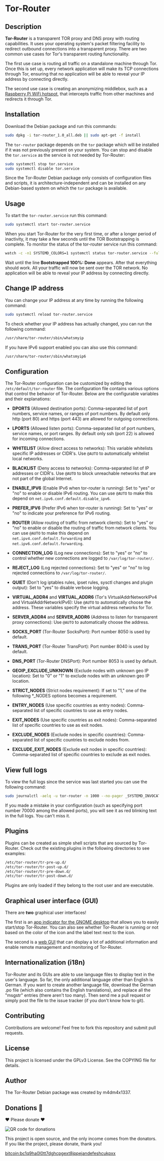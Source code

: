 # Tor-Router

## Description

**Tor-Router** is a transparent TOR proxy and DNS proxy with routing capabilities. It uses your operating system's packet filtering facility to redirect outbound connections into a transparent proxy. There are two common use cases for Tor's transparent routing functionality.

The first use case is routing all traffic on a standalone machine through Tor. Once this is set up, every network application will make its TCP connections through Tor, ensuring that no application will be able to reveal your IP address by connecting directly.

The second use case is creating an anonymizing middlebox, such as a [Raspberry Pi WiFi hotspot](https://github.com/m4dm4x1337/torified-wifi-hotspot), that intercepts traffic from other machines and redirects it through Tor.

## Installation

Download the Debian package and run this commands:

```bash
sudo dpkg -i tor-router_1.0_all.deb || sudo apt-get -f install
```

The `tor-router` package depends on the `tor` package which will be installed if it was not previously present on your system. You can stop and disable the `tor.service` as the service is not needed by Tor-Router:

```bash
sudo systemctl stop tor.service
sudo systemctl disable tor.service
```

Since the Tor-Router Debian package only consists of configuration files and scripts, it is architecture-independent and can be installed on any Debian-based system on which the `tor` package is available.

## Usage

To start the `tor-router.service` run this command:

```bash
sudo systemctl start tor-router.service
```

When you start Tor-Router for the very first time, or after a longer period of inactivity, it may take a few seconds until the TOR Bootstrapping is complete. To monitor the status of the tor-router service run this command:

```bash
watch -c -n1 SYSTEMD_COLORS=1 systemctl status tor-router.service --full --lines=10 --no-pager
```

Wait until the line **Bootstrapped 100%: Done** appears. After that everything should work. All your traffic will now be sent over the TOR network. No application will be able to reveal your IP address by connecting directly.


## Change IP address

You can change your IP address at any time by running the following command:

```bash
sudo systemctl reload tor-router.service
```

To check whether your IP address has actually changed, you can run the following command:

```bash
/usr/share/tor-router/sbin/whatsmyip
```

If you have IPv6 support enabled you can also use this command:

```bash
/usr/share/tor-router/sbin/whatsmyip6
```


## Configuration

The Tor-Router configuration can be customized by editing the `/etc/default/tor-router` file. The configuration file contains various options that control the behavior of Tor-Router. Below are the configurable variables and their explanations:

- **DPORTS** (Allowed destination ports): Comma-separated list of port numbers, service names, or ranges of port numbers. By default only http (port 80) and https (port 443) are allowed for outgoing connections.

- **LPORTS** (Allowed listen ports): Comma-separated list of port numbers, service names, or port ranges. By default only ssh (port 22) is allowed for incoming connections.

- **WHITELIST** (Allow direct access to networks): This variable whitelists specific IP addresses or CIDR's. Use `@AUTO` to automatically whitelist local networks.

- **BLACKLIST** (Deny access to networks): Comma-separated list of IP addresses or CIDR's. Use `@AUTO` to block unreachable networks that are not part of the global Internet.

- **ENABLE_IPV6** (Enable IPv6 when tor-router is running): Set to "yes" or "no" to enable or disable IPv6 routing. You can use `@AUTO` to make this depend on `net.ipv6.conf.default.disable_ipv6`.

- **PREFER_IPV6** (Prefer IPv6 when tor-router is running): Set to "yes" or "no" to indicate your preference for IPv6 routing.

- **ROUTER** (Allow routing of traffic from network clients): Set to "yes" or "no" to enable or disable the routing of traffic from network clients. You can use `@AUTO` to make this depend on `net.ipv4.conf.default.forwarding` and `net.ipv6.conf.default.forwarding`.

- **CONNECTION_LOG** (Log new connections): Set to "yes" or "no" to control whether new connections are logged to `/var/log/tor-router/`.

- **REJECT_LOG** (Log rejected connections): Set to "yes" or "no" to log rejected connections to `/var/log/tor-router/`.

- **QUIET** (Don't log iptables rules, ipset rules, sysctl changes and plugin output): Set to "yes" to disable verbose logging.

- **VIRTUAL_ADDR4** and **VIRTUAL_ADDR6** (Tor's VirtualAddrNetworkIPv4 and VirtualAddrNetworkIPv6): Use `@AUTO` to automatically choose the address. These variables specify the virtual address networks for Tor.

- **SERVER_ADDR4** and **SERVER_ADDR6** (Address to listen for transparent proxy connections): Use `@AUTO` to automatically choose the address.

- **SOCKS_PORT** (Tor-Router SocksPort): Port number 8050 is used by default.

- **TRANS_PORT** (Tor-Router TransPort): Port number 8040 is used by default.

- **DNS_PORT** (Tor-Router DNSPort): Port number 8053 is used by default.

- **GEOIP_EXCLUDE_UNKNOWN** (Exclude nodes with unknown geo IP location): Set to "0" or "1" to exclude nodes with an unknown geo IP location.

- **STRICT_NODES** (Strict nodes requirement): If set to "1," one of the following *_NODES options becomes a requirement.

- **ENTRY_NODES** (Use specific countries as entry nodes): Comma-separated list of specific countries to use as entry nodes.

- **EXIT_NODES** (Use specific countries as exit nodes): Comma-separated list of specific countries to use as exit nodes.

- **EXCLUDE_NODES** (Exclude nodes in specific countries): Comma-separated list of specific countries to exclude nodes from.

- **EXCLUDE_EXIT_NODES** (Exclude exit nodes in specific countries): Comma-separated list of specific countries to exclude as exit nodes.


## View full logs

To view the full logs since the service was last started you can use the following command:

```bash
sudo journalctl -aelq -u tor-router -n 1000 --no-pager _SYSTEMD_INVOCATION_ID="$(systemctl show -p InvocationID --value tor-router)"
```

If you made a mistake in your configuration (such as specifying port number 70000 among the allowed ports), you will see it as red blinking text in the full logs. You can't miss it.

## Plugins

Plugins can be created as simple shell scripts that are sourced by Tor-Router. Check out the existing plugins in the following directories to see examples:

```bash
/etc/tor-router/tr-pre-up.d/
/etc/tor-router/tr-post-up.d/
/etc/tor-router/tr-pre-down.d/
/etc/tor-router/tr-post-down.d/
```

Plugins are only loaded if they belong to the root user and are executable.

## Graphical user interface (GUI)

There are **two** graphical user interfaces!

The first is an [app indicator for the GNOME desktop](https://github.com/m4dm4x1337/tor-router-gnome) that allows you to easily start/stop Tor-Router. You can also see whether Tor-Router is running or not based on the color of the icon and the label text next to the icon.

The second is a [web GUI](https://github.com/m4dm4x1337/tor-router-web-gui) that can display a lot of additional information and enable remote management and monitoring of Tor-Router.

## Internationalization (i18n)

Tor-Router and its GUIs are able to use language files to display text in the user's language. So far, the only additional language other than English is German. If you want to create another language file, download the German .po file (which also contains the English translations), and replace all the "msgstr" entries (there aren't too many). Then send me a pull request or simply post the file to the issue tracker (if you don't know how to git).

## Contributing

Contributions are welcome! Feel free to fork this repository and submit pull requests.

## License

This project is licensed under the GPLv3 License. See the COPYING file for details.

## Author

The Tor-Router Debian package was created by m4dm4x1337.

## Donations 🥺

 ❤️ Please donate ❤️

![QR code for donations](https://raw.githubusercontent.com/m4dm4x1337/tor-router-gnome/master/tor-router-gnome/usr/share/pixmaps/tor-router-gnome-donation.png)

This project is open source, and the only income comes from the donators. If you like the project, please donate, thank you!

[bitcoin:bc1q9ha0l0tt7dghcpgext8jppejandefeshcukpxx](bitcoin:bc1q9ha0l0tt7dghcpgext8jppejandefeshcukpxx)
